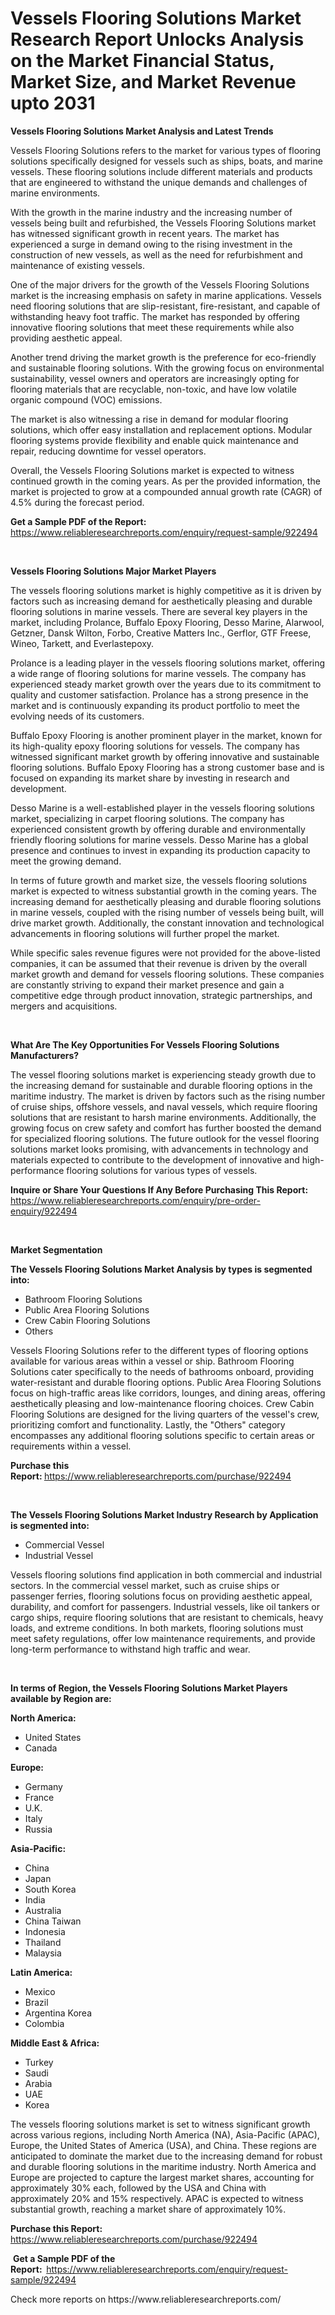 <p><h1>Vessels Flooring Solutions Market Research Report Unlocks Analysis on the Market Financial Status, Market Size, and Market Revenue upto 2031</h1></p><p><strong>Vessels Flooring Solutions Market Analysis and Latest Trends</strong></p>
<p><p>Vessels Flooring Solutions refers to the market for various types of flooring solutions specifically designed for vessels such as ships, boats, and marine vessels. These flooring solutions include different materials and products that are engineered to withstand the unique demands and challenges of marine environments.</p><p>With the growth in the marine industry and the increasing number of vessels being built and refurbished, the Vessels Flooring Solutions market has witnessed significant growth in recent years. The market has experienced a surge in demand owing to the rising investment in the construction of new vessels, as well as the need for refurbishment and maintenance of existing vessels.</p><p>One of the major drivers for the growth of the Vessels Flooring Solutions market is the increasing emphasis on safety in marine applications. Vessels need flooring solutions that are slip-resistant, fire-resistant, and capable of withstanding heavy foot traffic. The market has responded by offering innovative flooring solutions that meet these requirements while also providing aesthetic appeal.</p><p>Another trend driving the market growth is the preference for eco-friendly and sustainable flooring solutions. With the growing focus on environmental sustainability, vessel owners and operators are increasingly opting for flooring materials that are recyclable, non-toxic, and have low volatile organic compound (VOC) emissions.</p><p>The market is also witnessing a rise in demand for modular flooring solutions, which offer easy installation and replacement options. Modular flooring systems provide flexibility and enable quick maintenance and repair, reducing downtime for vessel operators.</p><p>Overall, the Vessels Flooring Solutions market is expected to witness continued growth in the coming years. As per the provided information, the market is projected to grow at a compounded annual growth rate (CAGR) of 4.5% during the forecast period.</p></p>
<p><strong>Get a Sample PDF of the Report:&nbsp;</strong> <a href="https://www.reliableresearchreports.com/enquiry/request-sample/922494">https://www.reliableresearchreports.com/enquiry/request-sample/922494</a></p>
<p>&nbsp;</p>
<p><strong>Vessels Flooring Solutions Major Market Players</strong></p>
<p><p>The vessels flooring solutions market is highly competitive as it is driven by factors such as increasing demand for aesthetically pleasing and durable flooring solutions in marine vessels. There are several key players in the market, including Prolance, Buffalo Epoxy Flooring, Desso Marine, Alarwool, Getzner, Dansk Wilton, Forbo, Creative Matters Inc., Gerflor, GTF Freese, Wineo, Tarkett, and Everlastepoxy.</p><p>Prolance is a leading player in the vessels flooring solutions market, offering a wide range of flooring solutions for marine vessels. The company has experienced steady market growth over the years due to its commitment to quality and customer satisfaction. Prolance has a strong presence in the market and is continuously expanding its product portfolio to meet the evolving needs of its customers.</p><p>Buffalo Epoxy Flooring is another prominent player in the market, known for its high-quality epoxy flooring solutions for vessels. The company has witnessed significant market growth by offering innovative and sustainable flooring solutions. Buffalo Epoxy Flooring has a strong customer base and is focused on expanding its market share by investing in research and development.</p><p>Desso Marine is a well-established player in the vessels flooring solutions market, specializing in carpet flooring solutions. The company has experienced consistent growth by offering durable and environmentally friendly flooring solutions for marine vessels. Desso Marine has a global presence and continues to invest in expanding its production capacity to meet the growing demand.</p><p>In terms of future growth and market size, the vessels flooring solutions market is expected to witness substantial growth in the coming years. The increasing demand for aesthetically pleasing and durable flooring solutions in marine vessels, coupled with the rising number of vessels being built, will drive market growth. Additionally, the constant innovation and technological advancements in flooring solutions will further propel the market.</p><p>While specific sales revenue figures were not provided for the above-listed companies, it can be assumed that their revenue is driven by the overall market growth and demand for vessels flooring solutions. These companies are constantly striving to expand their market presence and gain a competitive edge through product innovation, strategic partnerships, and mergers and acquisitions.</p></p>
<p>&nbsp;</p>
<p><strong>What Are The Key Opportunities For Vessels Flooring Solutions Manufacturers?</strong></p>
<p><p>The vessel flooring solutions market is experiencing steady growth due to the increasing demand for sustainable and durable flooring options in the maritime industry. The market is driven by factors such as the rising number of cruise ships, offshore vessels, and naval vessels, which require flooring solutions that are resistant to harsh marine environments. Additionally, the growing focus on crew safety and comfort has further boosted the demand for specialized flooring solutions. The future outlook for the vessel flooring solutions market looks promising, with advancements in technology and materials expected to contribute to the development of innovative and high-performance flooring solutions for various types of vessels.</p></p>
<p><strong>Inquire or Share Your Questions If Any Before Purchasing This Report:</strong> <a href="https://www.reliableresearchreports.com/enquiry/pre-order-enquiry/922494">https://www.reliableresearchreports.com/enquiry/pre-order-enquiry/922494</a></p>
<p>&nbsp;</p>
<p><strong>Market Segmentation</strong></p>
<p><strong>The Vessels Flooring Solutions Market Analysis by types is segmented into:</strong></p>
<p><ul><li>Bathroom Flooring Solutions</li><li>Public Area Flooring Solutions</li><li>Crew Cabin Flooring Solutions</li><li>Others</li></ul></p>
<p><p>Vessels Flooring Solutions refer to the different types of flooring options available for various areas within a vessel or ship. Bathroom Flooring Solutions cater specifically to the needs of bathrooms onboard, providing water-resistant and durable flooring options. Public Area Flooring Solutions focus on high-traffic areas like corridors, lounges, and dining areas, offering aesthetically pleasing and low-maintenance flooring choices. Crew Cabin Flooring Solutions are designed for the living quarters of the vessel's crew, prioritizing comfort and functionality. Lastly, the "Others" category encompasses any additional flooring solutions specific to certain areas or requirements within a vessel.</p></p>
<p><strong>Purchase this Report:&nbsp;</strong><a href="https://www.reliableresearchreports.com/purchase/922494">https://www.reliableresearchreports.com/purchase/922494</a></p>
<p>&nbsp;</p>
<p><strong>The Vessels Flooring Solutions Market Industry Research by Application is segmented into:</strong></p>
<p><ul><li>Commercial Vessel</li><li>Industrial Vessel</li></ul></p>
<p><p>Vessels flooring solutions find application in both commercial and industrial sectors. In the commercial vessel market, such as cruise ships or passenger ferries, flooring solutions focus on providing aesthetic appeal, durability, and comfort for passengers. Industrial vessels, like oil tankers or cargo ships, require flooring solutions that are resistant to chemicals, heavy loads, and extreme conditions. In both markets, flooring solutions must meet safety regulations, offer low maintenance requirements, and provide long-term performance to withstand high traffic and wear.</p></p>
<p>&nbsp;</p>
<p><strong>In terms of Region, the Vessels Flooring Solutions Market Players available by Region are:</strong></p>
<p>
    <p> <strong> North America: </strong>
        <ul>
            <li>United States</li>
            <li>Canada</li>
        </ul>
        </p> 
    <p> <strong> Europe: </strong>
        <ul>
            <li>Germany</li>
            <li>France</li>
            <li>U.K.</li>
            <li>Italy</li>
            <li>Russia</li>
        </ul>
        </p> 
    <p> <strong> Asia-Pacific: </strong>
        <ul>
            <li>China</li>
            <li>Japan</li>
            <li>South Korea</li>
            <li>India</li>
            <li>Australia</li>
            <li>China Taiwan</li>
            <li>Indonesia</li>
            <li>Thailand</li>
            <li>Malaysia</li>
        </ul>
        </p> 
    <p> <strong> Latin America: </strong>
        <ul>
            <li>Mexico</li>
            <li>Brazil</li>
            <li>Argentina Korea</li>
            <li>Colombia</li>
        </ul>
        </p> 
    <p> <strong> Middle East & Africa: </strong>
        <ul>
            <li>Turkey</li>
            <li>Saudi</li>
            <li>Arabia</li>
            <li>UAE</li>
            <li>Korea</li>
        </ul>
    </p>
    </p>
<p><p>The vessels flooring solutions market is set to witness significant growth across various regions, including North America (NA), Asia-Pacific (APAC), Europe, the United States of America (USA), and China. These regions are anticipated to dominate the market due to the increasing demand for robust and durable flooring solutions in the maritime industry. North America and Europe are projected to capture the largest market shares, accounting for approximately 30% each, followed by the USA and China with approximately 20% and 15% respectively. APAC is expected to witness substantial growth, reaching a market share of approximately 10%.</p></p>
<p><strong>Purchase this Report: </strong><a href="https://www.reliableresearchreports.com/purchase/922494">https://www.reliableresearchreports.com/purchase/922494</a></p>
<p>&nbsp;<strong>Get a Sample PDF of the Report:&nbsp;&nbsp;</strong><a href="https://www.reliableresearchreports.com/enquiry/request-sample/922494">https://www.reliableresearchreports.com/enquiry/request-sample/922494</a></p>
<p><strong></strong></p>
<p>Check more reports on https://www.reliableresearchreports.com/</p>